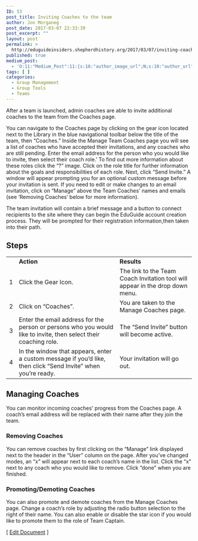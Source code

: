 ```yaml
---
ID: 53
post_title: Inviting Coaches to the team
author: Jon Morganeg
post_date: 2017-03-07 22:33:39
post_excerpt: ""
layout: post
permalink: >
  http://eduguideinsiders.shepherdhistory.org/2017/03/07/inviting-coaches-to-the-team/
published: true
medium_post:
  - 'O:11:"Medium_Post":11:{s:16:"author_image_url";N;s:10:"author_url";N;s:11:"byline_name";N;s:12:"byline_email";N;s:10:"cross_link";N;s:2:"id";N;s:21:"follower_notification";N;s:7:"license";N;s:14:"publication_id";N;s:6:"status";N;s:3:"url";N;}'
tags: [ ]
categories:
  - Group Management
  - Group Tools
  - Teams
---
```

After a team is launched, admin coaches are able to invite additional coaches to the team from the Coaches page.

You can navigate to the Coaches page by clicking on the gear icon located next to the Library in the blue navigational toolbar below the title of the team, then “Coaches.” Inside the Manage Team Coaches page you will see a list of coaches who have accepted their invitations, and any coaches who are still pending. Enter the email address for the person who you would like to invite, then select their coach role.’ To find out more information about these roles click the “?” image. Click on the role title for further information about the goals and responsibilities of each role. Next, click “Send Invite.” A window will appear prompting you for an optional custom message before your invitation is sent. If you need to edit or make changes to an email invitation, click on “Manage” above the Team Coaches’ names and emails (see ‘Removing Coaches’ below for more information).

The team invitation will contain a brief message and a button to connect recipients to the site where they can begin the EduGuide account creation process. They will be prompted for their registration information,then taken into their path.
<h2><b>Steps</b></h2>
<table>
<tbody>
<tr>
<td></td>
<td><b>Action</b></td>
<td><b>Results</b></td>
</tr>
<tr>
<td>1</td>
<td>Click the Gear Icon.</td>
<td>The link to the Team Coach Invitation tool will appear in the drop down menu.</td>
</tr>
<tr>
<td>2</td>
<td>Click on “Coaches”.</td>
<td>You are taken to the Manage Coaches page.</td>
</tr>
<tr>
<td>3</td>
<td>Enter the email address for the person or persons who you would like to invite, then select their coaching role.</td>
<td>The “Send Invite” button will become active.</td>
</tr>
<tr>
<td>4</td>
<td>In the window that appears, enter a custom message if you’d like, then click “Send Invite” when you’re ready.</td>
<td>Your invitation will go out.</td>
</tr>
</tbody>
</table>
<h2>Managing Coaches</h2>
You can monitor incoming coaches’ progress from the Coaches page. A coach’s email address will be replaced with their name after they join the team.
<h3>Removing Coaches</h3>
You can remove coaches by first clicking on the “Manage” link displayed next to the header in the “User” column on the page. After you’ve changed modes, an “x” will appear next to each coach’s name in the list. Click the “x” next to any coach who you would like to remove. Click “done” when you are finished.
<h3>Promoting/Demoting Coaches</h3>
You can also promote and demote coaches from the Manage Coaches page. Change a coach’s role by adjusting the radio button selection to the right of their name. You can also enable or disable the star icon if you would like to promote them to the role of Team Captain.

[ <a href="https://docs.google.com/document/d/1N3D_aL5b_tPfjVRm4ZQOF0xdIB9pUCGIoJFON7bK3zA/edit?usp=sharing">Edit Document</a> ]